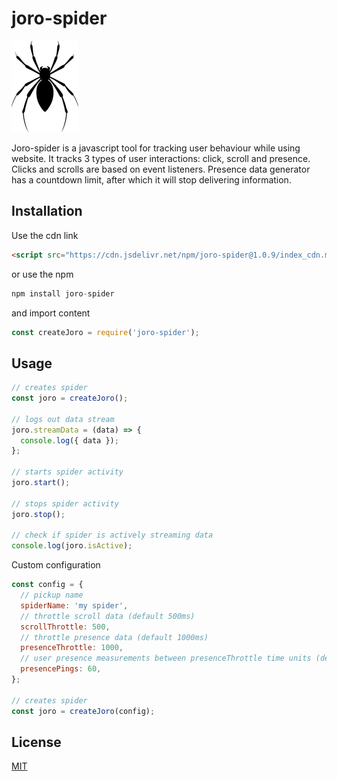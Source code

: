 # joro-spider

![alt text](https://raw.githubusercontent.com/JasperCherry/public-content/main/joro.png)

Joro-spider is a javascript tool for tracking user behaviour while using website.
It tracks 3 types of user interactions: click, scroll and presence. Clicks and scrolls are based on event listeners. Presence data generator has a countdown limit, after which it will stop delivering information.

## Installation

Use the cdn link

```html
<script src="https://cdn.jsdelivr.net/npm/joro-spider@1.0.9/index_cdn.min.js"></script>
```

or use the npm

```javascript
npm install joro-spider
```
and import content
```javascript
const createJoro = require('joro-spider');
```

## Usage

```javascript
// creates spider
const joro = createJoro();

// logs out data stream
joro.streamData = (data) => {
  console.log({ data });
};

// starts spider activity
joro.start();

// stops spider activity
joro.stop();

// check if spider is actively streaming data
console.log(joro.isActive);
```

Custom configuration

```javascript
const config = {
  // pickup name
  spiderName: 'my spider',
  // throttle scroll data (default 500ms)
  scrollThrottle: 500,
  // throttle presence data (default 1000ms)
  presenceThrottle: 1000,
  // user presence measurements between presenceThrottle time units (default 60 pings)
  presencePings: 60,
};

// creates spider
const joro = createJoro(config);
```

## License
[MIT](https://choosealicense.com/licenses/mit/)
